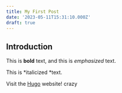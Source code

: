 ```yaml
---
title: My First Post
date: '2023-05-11T15:31:10.000Z'
draft: true
---
```


## Introduction

This is **bold** text, and this is *emphasized* text. 

This is *italicized *text.

Visit the [Hugo](https://gohugo.io) website!
crazy
